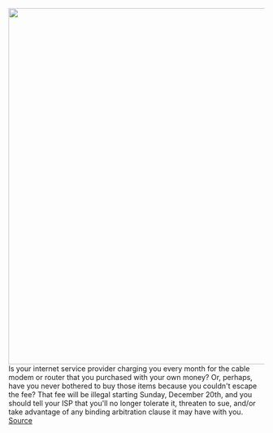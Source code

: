 <img src='https://cdn.vox-cdn.com/thumbor/S1pJgbm8e86apGbIgYzieT_LQMM=/0x0:1020x680/1200x800/filters:focal(445x235:607x397)/cdn.vox-cdn.com/uploads/chorus_image/image/68554732/vs09-02_1251cxs-2.0.0.png' width='700px' /><br/>
Is your internet service provider charging you every month for the cable modem or router that you purchased with your own money? Or, perhaps, have you never bothered to buy those items because you couldn't escape the fee? That fee will be illegal starting Sunday, December 20th, and you should tell your ISP that you'll no longer tolerate it, threaten to sue, and/or take advantage of any binding arbitration clause it may have with you.
<a href='https://www.theverge.com/2020/12/19/22191096/internet-modem-router-rental-fee-fix-television-viewer-protection-act-tvpa'> Source <a/>